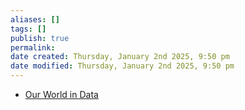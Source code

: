 ```yaml
---
aliases: []
tags: []
publish: true
permalink:
date created: Thursday, January 2nd 2025, 9:50 pm
date modified: Thursday, January 2nd 2025, 9:50 pm
---
```


- [Our World in Data](https://ourworldindata.org/)